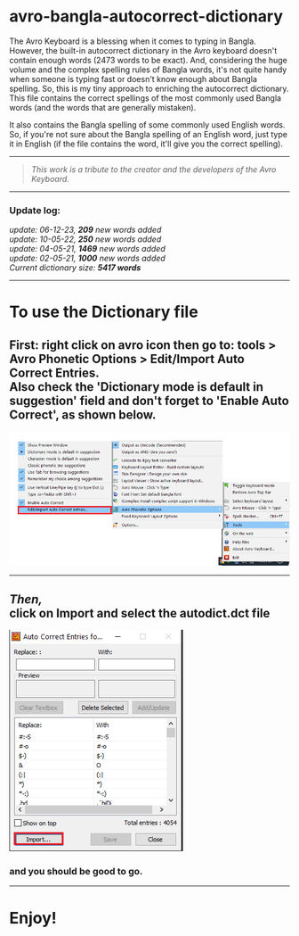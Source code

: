 <html>
  <head>
    <meta name="google-site-verification" content="6AJYBV2aIm1Q7igw7_4O20TAPuBRF2v5VeeSXGcJt2A" />
  </head>


# avro-bangla-autocorrect-dictionary
The Avro Keyboard is a blessing when it comes to typing in Bangla. However, the built-in autocorrect dictionary in the Avro keyboard doesn't contain enough words (2473 words to be exact). And, considering the huge volume and the complex spelling rules of Bangla words, it's not quite handy when someone is typing fast or doesn't know enough about Bangla spelling. So, this is my tiny approach to enriching the autocorrect dictionary. This file contains the correct spellings of the most commonly used Bangla words (and the words that are generally mistaken).<br> 

It also contains the Bangla spelling of some commonly used English words. So, if you're not sure about the Bangla spelling of an English word, just type it in English (if the file contains the word, it'll give you the correct spelling).<br>

***

> <I>This work is a tribute to the creator and the developers of the Avro Keyboard.</I> 

***

<h3>Update log:</h3>
<I>update: 06-12-23, <b>209</b> new words added</I><br>
<I>update: 10-05-22, <b>250</b> new words added</I><br>
<I>update: 04-05-21, <b>1469</b> new words added</I><br>
<I>update: 02-05-21, <b>1000</b> new words added</I><br>
<I>Current dictionary size: <b>5417 words</b></I><br>

***

<h1>To use the Dictionary file</h1>

<h2> <b>First: right click on avro icon 
then go to: tools > Avro Phonetic Options > Edit/Import Auto Correct Entries.<br>
  Also check the 'Dictionary mode is default in suggestion' field and don't forget to 'Enable Auto Correct', as shown below.</b></h2>

![img 1](https://github.com/Botbang/avro-bangla-autocorrect-dictionary/blob/main/shot%201.png)
***
<h2> 
  <I>Then,</I><br>
  <b>click on Import and select the autodict.dct file</b> </h2>

![img 2](https://github.com/Botbang/avro-bangla-autocorrect-dictionary/blob/main/shot%202.png)

<h3>and you should be good to go.</h3>

***

<h1>Enjoy!</h1>

